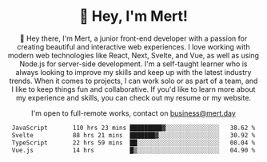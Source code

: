 <div align="center">
  <h1 align="center">👋 Hey, I'm Mert! </h1>
<p>
 🎉 Hey there, I'm Mert, a junior front-end developer with a passion for creating beautiful and interactive web experiences. I love working with modern web technologies like React, Next, Svelte, and Vue, as well as using Node.js for server-side development. I'm a self-taught learner who is always looking to improve my skills and keep up with the latest industry trends. When it comes to projects, I can work solo or as part of a team, and I like to keep things fun and collaborative. If you'd like to learn more about my experience and skills, you can check out my resume or my website.
</p>

  I'm open to full-remote works, contact on [business@mert.day](mailto:business@mert.day) 
  
<!--START_SECTION:waka-->

```txt
JavaScript       110 hrs 23 mins █████████▓░░░░░░░░░░░░░░░   38.62 %
Svelte           88 hrs 21 mins  ███████▓░░░░░░░░░░░░░░░░░   30.92 %
TypeScript       22 hrs 59 mins  ██░░░░░░░░░░░░░░░░░░░░░░░   08.04 %
Vue.js           14 hrs          █▒░░░░░░░░░░░░░░░░░░░░░░░   04.90 %
```

<!--END_SECTION:waka-->
